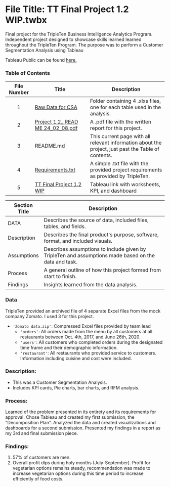 # File Title: TT Final Project 1.2 WIP.twbx

Final project for the TripleTen Business Intelligence Analytics Program. Independent project designed to showcase skills learned learned throughout the TripleTen Program. The purpose was to perform a Customer Segmentation Analysis using Tableau

Tableau Public can be found <a href='https://public.tableau.com/views/TTFinalProject1_2WIP/CustomerAnalysis?:language=en-US&:sid=&:display_count=n&:origin=viz_share_link' target=_blank><u>here</u>. </a>

### Table of Contents
| File Number | Title | Description |
| :-----------: | ----------- |----------- |
| 1 | [Raw Data for CSA](https://drive.google.com/drive/folders/1z4YL7AuoTFkz-i7iZOYcVSlGiU9hsaVb?usp=sharing) | Folder containing 4 .xlxs files, one for each table used in the analysis. |
| 2 | [Project 1.2_ READ ME 24_02_08.pdf](https://drive.google.com/file/d/1x2dZJuz5u4IVRqdp1S2BYmFyRcE7msmt/view) | A .pdf file with the written report for this project. |
| 3 | README.md | This current page with all relevant information about the project, just past the Table of contents. |
| 4 | [Requirements.txt](https://github.com/LeeRIII/Data_projects_TripleTen/blob/main/Customer%20Analysis%20Segmentation/Requirements.txt) | A simple .txt file with the provided project requirements as provided by TripleTen. |
| 5 | [TT Final Project 1.2 WIP](https://public.tableau.com/app/profile/lee.redfearn/viz/TTFinalProject1_2WIP/CustomerAnalysis) | Tableau link with worksheets, KPI, and dashboard |

| Section Title | Description |
| ----------- |----------- |
| DATA | Describes the source of data, included files, tables, and fields. |
| Description | Describes the final product's purpose, software, format, and included visuals. |
| Assumptions | Describes assumptions to include given by TripleTen and assumptions made based on the data and task. |
| Process | A general outline of how this project formed from start to finish. |
| Findings | Insights learned from the data analysis. |

### Data
TripleTen provided an archived file of 4 separate Excel files from the mock company Zomato. I used 3 for this project.
- `'Zomato data.zip'`: Compressed Excel files provided by team lead
    - `'orders'`: All orders made from the menu by all customers at all restaurants between Oct. 4th, 2017, and June 26th, 2020.
    - `'users'`: All customers who completed orders during the designated time frame and their demographic information.
    - `'restaurant'`: All restaurants who provided service to customers. Information including cuisine and cost were included.

### Description:
- This was a Customer Segmentation Analysis.
- Includes KPI cards, Pie charts, bar charts, and RFM analysis.

### Process:
Learned of the problem presented in its entirety and its requirements for approval.
Chose Tableau and created my first submission, the "Decomposition Plan".
Analyzed the data and created visualizations and dashboards for a second submission.
Presented my findings in a report as my 3rd and final submission piece.

### Findings:
1. 57% of customers are men.
2. Overall profit dips during holy months (July-September). Profit for vegetarian options remains steady, recommendation was made to increase vegetarian options during this time period to increase efficiently of food costs. 
